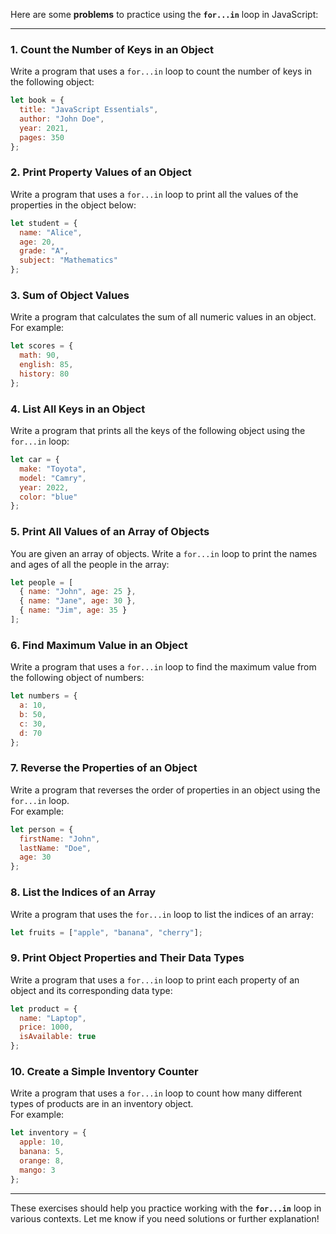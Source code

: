 Here are some **problems** to practice using the **`for...in`** loop in JavaScript:

---

### **1. Count the Number of Keys in an Object**
Write a program that uses a `for...in` loop to count the number of keys in the following object:
```javascript
let book = {
  title: "JavaScript Essentials",
  author: "John Doe",
  year: 2021,
  pages: 350
};
```

### **2. Print Property Values of an Object**
Write a program that uses a `for...in` loop to print all the values of the properties in the object below:
```javascript
let student = {
  name: "Alice",
  age: 20,
  grade: "A",
  subject: "Mathematics"
};
```

### **3. Sum of Object Values**
Write a program that calculates the sum of all numeric values in an object.  
For example:
```javascript
let scores = {
  math: 90,
  english: 85,
  history: 80
};
```

### **4. List All Keys in an Object**
Write a program that prints all the keys of the following object using the `for...in` loop:
```javascript
let car = {
  make: "Toyota",
  model: "Camry",
  year: 2022,
  color: "blue"
};
```

### **5. Print All Values of an Array of Objects**
You are given an array of objects. Write a `for...in` loop to print the names and ages of all the people in the array:
```javascript
let people = [
  { name: "John", age: 25 },
  { name: "Jane", age: 30 },
  { name: "Jim", age: 35 }
];
```

### **6. Find Maximum Value in an Object**
Write a program that uses a `for...in` loop to find the maximum value from the following object of numbers:
```javascript
let numbers = {
  a: 10,
  b: 50,
  c: 30,
  d: 70
};
```

### **7. Reverse the Properties of an Object**
Write a program that reverses the order of properties in an object using the `for...in` loop.  
For example:
```javascript
let person = {
  firstName: "John",
  lastName: "Doe",
  age: 30
};
```

### **8. List the Indices of an Array**
Write a program that uses the `for...in` loop to list the indices of an array:
```javascript
let fruits = ["apple", "banana", "cherry"];
```

### **9. Print Object Properties and Their Data Types**
Write a program that uses a `for...in` loop to print each property of an object and its corresponding data type:
```javascript
let product = {
  name: "Laptop",
  price: 1000,
  isAvailable: true
};
```

### **10. Create a Simple Inventory Counter**
Write a program that uses a `for...in` loop to count how many different types of products are in an inventory object.  
For example:
```javascript
let inventory = {
  apple: 10,
  banana: 5,
  orange: 8,
  mango: 3
};
```

---

These exercises should help you practice working with the **`for...in`** loop in various contexts. Let me know if you need solutions or further explanation!